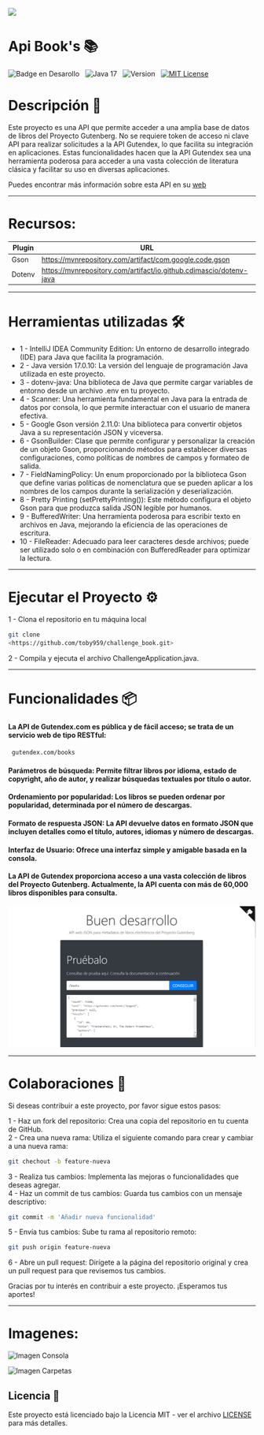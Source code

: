 ![](https://api.visitorbadge.io/api/VisitorHit?user=toby959&repo=challenge_book&countColor=%230e75b6)



 <h1 aling="center"> Api Book's 📚 </h1>


![Badge en Desarollo](https://img.shields.io/badge/STATUS-EN%20DESAROLLO-green)&nbsp;&nbsp;&nbsp;![Java 17](https://img.shields.io/badge/java-17-blue?logo=java)&nbsp;&nbsp;&nbsp;![Version](https://img.shields.io/badge/version-v1.0-COLOR.svg)&nbsp;&nbsp;&nbsp;[![MIT License](https://img.shields.io/badge/licencia-MIT-blue.svg)](LICENSE)&nbsp;&nbsp;&nbsp;

# Descripción 📖
Este proyecto es una API que permite acceder a una amplia base de datos de libros del Proyecto Gutenberg. No se requiere token de acceso ni clave API para realizar solicitudes a la API Gutendex, lo que facilita su integración en aplicaciones.
Estas funcionalidades hacen que la API Gutendex sea una herramienta poderosa para acceder a una vasta colección de literatura clásica y facilitar su uso en diversas aplicaciones.

Puedes encontrar más información
sobre esta API en su [web](https://gutendex.com/?ref=public_apis)
___ 

# Recursos:

| Plugin          | URL                      |
|-----------------|--------------------------|
| Gson            | https://mvnrepository.com/artifact/com.google.code.gson |
| Dotenv          | https://mvnrepository.com/artifact/io.github.cdimascio/dotenv-java| 
___
# Herramientas utilizadas 🛠️
* 1 - IntelliJ IDEA Community Edition: Un entorno de desarrollo integrado (IDE) para Java que facilita la programación.
* 2 - Java versión 17.0.10: La versión del lenguaje de programación Java utilizada en este proyecto.
* 3 - dotenv-java: Una biblioteca de Java que permite cargar variables de entorno desde un archivo .env en tu proyecto.
* 4 - Scanner: Una herramienta fundamental en Java para la entrada de datos por consola, lo que permite interactuar con el usuario de manera efectiva.
* 5 - Google Gson versión 2.11.0: Una biblioteca para convertir objetos Java a su representación JSON y viceversa.
* 6 - GsonBuilder: Clase que permite configurar y personalizar la creación de un objeto Gson, proporcionando métodos para establecer diversas configuraciones, como políticas de nombres de campos y formateo de salida.
* 7 - FieldNamingPolicy: Un enum proporcionado por la biblioteca Gson que define varias políticas de nomenclatura que se pueden aplicar a los nombres de los campos durante la serialización y deserialización.
* 8 - Pretty Printing (setPrettyPrinting()): Este método configura el objeto Gson para que produzca salida JSON legible por humanos.
* 9 - BufferedWriter: Una herramienta poderosa para escribir texto en archivos en Java, mejorando la eficiencia de las operaciones de escritura.
* 10 - FileReader: Adecuado para leer caracteres desde archivos; puede ser utilizado solo o en combinación con BufferedReader para optimizar la lectura.

___


# Ejecutar el Proyecto ⚙️
1 - Clona el repositorio en tu máquina local
``` bash
git clone
<https://github.com/toby959/challenge_book.git>
```
2 - Compila y ejecuta el archivo  ChallengeApplication.java.
___

# Funcionalidades 📦
#### La API de Gutendex.com es pública y de fácil acceso; se trata de un servicio web de tipo RESTful:
````bash
 gutendex.com/books
```` 
#### Parámetros de búsqueda: Permite filtrar libros por idioma, estado de copyright, año de autor, y realizar búsquedas textuales por título o autor.
#### Ordenamiento por popularidad: Los libros se pueden ordenar por popularidad, determinada por el número de descargas.
#### Formato de respuesta JSON: La API devuelve datos en formato JSON que incluyen detalles como el título, autores, idiomas y número de descargas.
#### Interfaz de Usuario: Ofrece una interfaz simple y amigable basada en la consola.
#### La API de Gutendex proporciona acceso a una vasta colección de libros del Proyecto Gutenberg. Actualmente, la API cuenta con más de 60,000 libros disponibles para consulta.


![Pagina Gutendex](image1.png)
___
# Colaboraciones 🎯
Si deseas contribuir a este proyecto, por favor sigue estos pasos:

1 - Haz un fork del repositorio: Crea una copia del repositorio en tu cuenta de GitHub.  
2 - Crea una nueva rama: Utiliza el siguiente comando para crear y cambiar a una nueva rama:
```bash
git chechout -b feature-nueva
```
3 - Realiza tus cambios: Implementa las mejoras o funcionalidades que deseas agregar.  
4 - Haz un commit de tus cambios: Guarda tus cambios con un mensaje descriptivo:
```bash 
git commit -m 'Añadir nueva funcionalidad'
```
5 - Envía tus cambios: Sube tu rama al repositorio remoto:
````bash
git push origin feature-nueva
````
6 - Abre un pull request: Dirígete a la página del repositorio original y crea un pull request para que revisemos tus cambios.

Gracias por tu interés en contribuir a este proyecto. ¡Esperamos tus aportes!
___
# Imagenes:

![Imagen Consola](URL_de_la_imagen)


![Imagen Carpetas](URL_de_la_imagen)

## Licencia 📜

Este proyecto está licenciado bajo la Licencia MIT - ver el archivo [LICENSE](https://github.com/toby959/api_movies/blob/main/LICENSE) para más detalles.
